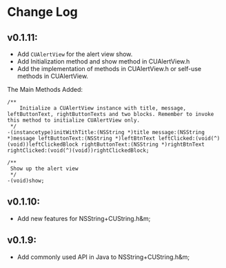 # Change Log

## v0.1.11:

- Add `CUAlertView` for the alert view show.
- Add Initialization method and show method in CUAlertView.h
- Add the implementation of methods in CUAlertView.h or self-use methods in CUAlertView.

The Main Methods Added:
```
/**
 	Initialize a CUAlertView instance with title, message, leftButtonText, rightButtonTexts and two blocks. Remember to invoke this method to initialize CUAlertView only.
 */
-(instancetype)initWithTitle:(NSString *)title message:(NSString *)message leftButtonText:(NSString *)leftBtnText leftClicked:(void(^)(void))leftClickedBlock rightButtonText:(NSString *)rightBtnText rightClicked:(void(^)(void))rightClickedBlock;

/**
 Show up the alert view
 */
-(void)show;
```

## v0.1.10:

- Add new features for NSString+CUString.h&m;

## v0.1.9:

- Add commonly used API in Java to NSString+CUString.h&m;


